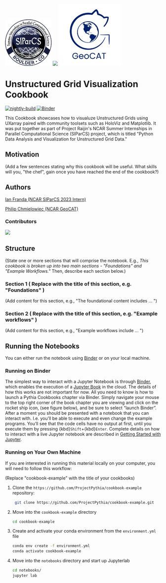 
<p float="center">
  <img src="notebooks/images/logos/siparcs.png" width="150" />
  <img src="https://raijin.ucar.edu/_static/images/logos/ProjectRaijin_Logo.png" width="300" /> 
  <img src="notebooks/images/logos/geocat.png" width="200" />
</p>


# Unstructured Grid Visualization Cookbook

[![nightly-build](https://github.com/UXARRAY/unstructured-grid-viz-cookbook/actions/workflows/nightly-build.yaml/badge.svg)](https://github.com/UXARRAY/unstructured-grid-viz-cookbook/actions/workflows/nightly-build.yaml)
[![Binder](https://binder.projectpythia.org/badge_logo.svg)](https://binder.projectpythia.org/v2/gh/ProjectPythia/cookbook-template/main?labpath=notebooks)

This Cookbook showcases how to visualuze Unstructured Grids using UXarray paired with community toolsets such as HoloViz and Matplotlib. It was put together as part of 
Project Raijin's NCAR Summer Internships in Parallel Computational Science (SIParCS) project, which is titled "Python Data Analysis and Visualization for Unstructured Grid Data."
## Motivation

(Add a few sentences stating why this cookbook will be useful. What skills will you, "the chef", gain once you have reached the end of the cookbook?)

## Authors

[Ian Franda (NCAR SIParCS 2023 Intern)](@ifranda)

[Philip Chmielowiec (NCAR GeoCAT)](@philipc2)

### Contributors

<a href="https://github.com/UXARRAY/unstructured-grid-viz-cookbook/graphs/contributors">
  <img src="https://contrib.rocks/image?repo=UXARRAY/unstructured-grid-viz-cookbook" />
</a>

## Structure

(State one or more sections that will comprise the notebook. E.g., _This cookbook is broken up into two main sections - "Foundations" and "Example Workflows."_ Then, describe each section below.)

### Section 1 ( Replace with the title of this section, e.g. "Foundations" )

(Add content for this section, e.g., "The foundational content includes ... ")

### Section 2 ( Replace with the title of this section, e.g. "Example workflows" )

(Add content for this section, e.g., "Example workflows include ... ")

## Running the Notebooks

You can either run the notebook using [Binder](https://binder.projectpythia.org/) or on your local machine.

### Running on Binder

The simplest way to interact with a Jupyter Notebook is through
[Binder](https://binder.projectpythia.org/), which enables the execution of a
[Jupyter Book](https://jupyterbook.org) in the cloud. The details of how this works are not
important for now. All you need to know is how to launch a Pythia
Cookbooks chapter via Binder. Simply navigate your mouse to
the top right corner of the book chapter you are viewing and click
on the rocket ship icon, (see figure below), and be sure to select
“launch Binder”. After a moment you should be presented with a
notebook that you can interact with. I.e. you’ll be able to execute
and even change the example programs. You’ll see that the code cells
have no output at first, until you execute them by pressing
{kbd}`Shift`\+{kbd}`Enter`. Complete details on how to interact with
a live Jupyter notebook are described in [Getting Started with
Jupyter](https://foundations.projectpythia.org/foundations/getting-started-jupyter.html).

### Running on Your Own Machine

If you are interested in running this material locally on your computer, you will need to follow this workflow:

(Replace "cookbook-example" with the title of your cookbooks)

1. Clone the `https://github.com/ProjectPythia/cookbook-example` repository:

   ```bash
    git clone https://github.com/ProjectPythia/cookbook-example.git
   ```

1. Move into the `cookbook-example` directory
   ```bash
   cd cookbook-example
   ```
1. Create and activate your conda environment from the `environment.yml` file
   ```bash
   conda env create -f environment.yml
   conda activate cookbook-example
   ```
1. Move into the `notebooks` directory and start up Jupyterlab
   ```bash
   cd notebooks/
   jupyter lab
   ```
